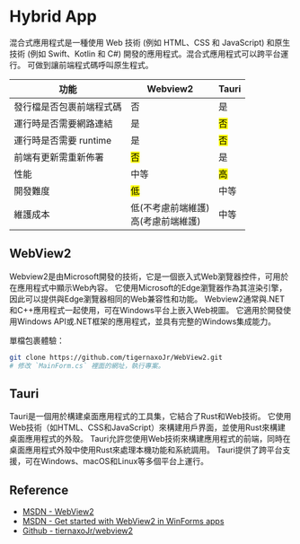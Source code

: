 # Hybrid App
混合式應用程式是一種使用 Web 技術 (例如 HTML、CSS 和 JavaScript) 和原生技術 (例如 Swift、Kotlin 和 C#) 開發的應用程式。混合式應用程式可以跨平台運行。
可做到讓前端程式碼呼叫原生程式。

| 功能                     | Webview2                                | Tauri            |
| ------------------------ | --------------------------------------- | ---------------- |
| 發行檔是否包裹前端程式碼 | 否                                      | 是               |
| 運行時是否需要網路連結   | 是                                      | <mark>否 </mark> |
| 運行時是否需要 runtime   | 是                                      | <mark>否</mark>  |
| 前端有更新需重新佈署     | <mark>否</mark>                         | 是               |
| 性能                     | 中等                                    | <mark>高 </mark> |
| 開發難度                 | <mark>低</mark>                         | 中等             |
| 維護成本                 | 低(不考慮前端維護)<br> 高(考慮前端維護) | 中等             |

## WebView2
Webview2是由Microsoft開發的技術，它是一個嵌入式Web瀏覽器控件，可用於在應用程式中顯示Web內容。
它使用Microsoft的Edge瀏覽器作為其渲染引擎，因此可以提供與Edge瀏覽器相同的Web兼容性和功能。
Webview2通常與.NET和C++應用程式一起使用，可在Windows平台上嵌入Web視圖。
它適用於開發使用Windows API或.NET框架的應用程式，並具有完整的Windows集成能力。  

單檔包裹體驗：
```bash
git clone https://github.com/tigernaxoJr/WebView2.git
# 修改 `MainForm.cs` 裡面的網址，執行專案。
```

## Tauri
Tauri是一個用於構建桌面應用程式的工具集，它結合了Rust和Web技術。
它使用Web技術（如HTML、CSS和JavaScript）來構建用戶界面，並使用Rust來構建桌面應用程式的外殼。
Tauri允許您使用Web技術來構建應用程式的前端，同時在桌面應用程式外殼中使用Rust來處理本機功能和系統調用。
Tauri提供了跨平台支援，可在Windows、macOS和Linux等多個平台上運行。


## Reference
- [MSDN - WebView2](https://learn.microsoft.com/en-us/microsoft-edge/webview2/)
- [MSDN - Get started with WebView2 in WinForms apps](https://learn.microsoft.com/en-us/microsoft-edge/webview2/get-started/winforms)
- [Github - tiernaxoJr/webview2](https://github.com/tigernaxoJr/WebView2)